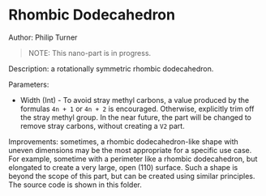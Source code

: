 # Rhombic Dodecahedron

Author: Philip Turner

> NOTE: This nano-part is in progress.

Description: a rotationally symmetric rhombic dodecahedron.

Parameters:
- Width (Int) - To avoid stray methyl carbons, a value produced by the formulas `4n + 1` or `4n + 2` is encouraged. Otherwise, explicitly trim off the stray methyl group. In the near future, the part will be changed to remove stray carbons, without creating a `V2` part.

Improvements: sometimes, a rhombic dodecahedron-like shape with uneven dimensions may be the most appropriate for a specific use case. For example, sometime with a perimeter like a rhombic dodecahedron, but elongated to create a very large, open (110) surface. Such a shape is beyond the scope of this part, but can be created using similar principles. The source code is shown in this folder.
